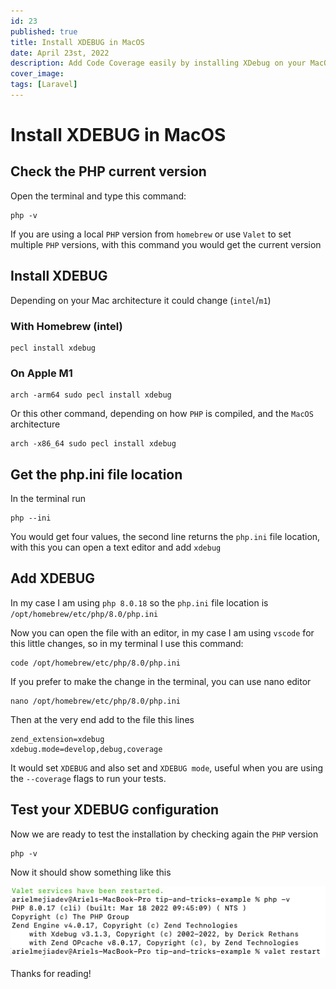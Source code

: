 ```yaml
---
id: 23
published: true
title: Install XDEBUG in MacOS
date: April 23st, 2022
description: Add Code Coverage easily by installing XDebug on your MacOS
cover_image:
tags: [Laravel]
---
```


# Install XDEBUG in MacOS

## Check the PHP current version

Open the terminal and type this command:

```shell
php -v
```

If you are using a local `PHP` version from `homebrew` or 
use `Valet` to set multiple `PHP` versions, with this command you would get the current version

## Install XDEBUG

Depending on your Mac architecture it could change (`intel`/`m1`)

### With Homebrew (intel)

```shell
pecl install xdebug
```

### On Apple M1

```shell
arch -arm64 sudo pecl install xdebug
```

Or this other command, depending on how `PHP` is compiled, and the `MacOS` architecture

```shell
arch -x86_64 sudo pecl install xdebug
```

## Get the php.ini file location

In the terminal run

```shell
php --ini
```

You would get four values, the second line returns the `php.ini` file location, 
with this you can open a text editor and add `xdebug`

## Add XDEBUG

In my case I am using `php 8.0.18` so the `php.ini` file location is `/opt/homebrew/etc/php/8.0/php.ini`

Now you can open the file with an editor, in my case I am using `vscode` for this little changes, 
so in my terminal I use this command:

```shell
code /opt/homebrew/etc/php/8.0/php.ini
```

If you prefer to make the change in the terminal, you can use nano editor

```shell
nano /opt/homebrew/etc/php/8.0/php.ini
```

Then at the very end add to the file this lines

```shell
zend_extension=xdebug
xdebug.mode=develop,debug,coverage
```

It would set `XDEBUG` and also set and `XDEBUG mode`, useful when you are using the `--coverage` flags to run your tests.

## Test your XDEBUG configuration

Now we are ready to test the installation by checking again the `PHP` version

```shell
php -v
```

Now it should show something like this

![Shell Screen Showing XDebug Installation Details](/images/blog/19/shell-screen.png)

Thanks for reading!